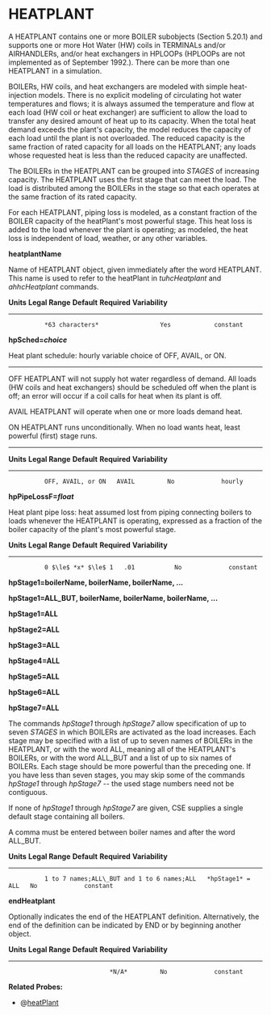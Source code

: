# HEATPLANT

A HEATPLANT contains one or more BOILER subobjects (Section 5.20.1) and supports one or more Hot Water (HW) coils in TERMINALs and/or AIRHANDLERs, and/or heat exchangers in HPLOOPs (HPLOOPs are not implemented as of September 1992.). There can be more than one HEATPLANT in a simulation.

BOILERs, HW coils, and heat exchangers are modeled with simple heat-injection models. There is no explicit modeling of circulating hot water temperatures and flows; it is always assumed the temperature and flow at each load (HW coil or heat exchanger) are sufficient to allow the load to transfer any desired amount of heat up to its capacity. When the total heat demand exceeds the plant's capacity, the model reduces the capacity of each load until the plant is not overloaded. The reduced capacity is the same fraction of rated capacity for all loads on the HEATPLANT; any loads whose requested heat is less than the reduced capacity are unaffected.

The BOILERs in the HEATPLANT can be grouped into *STAGES* of increasing capacity. The HEATPLANT uses the first stage that can meet the load. The load is distributed among the BOILERs in the stage so that each operates at the same fraction of its rated capacity.

For each HEATPLANT, piping loss is modeled, as a constant fraction of the BOILER capacity of the heatPlant's most powerful stage. This heat loss is added to the load whenever the plant is operating; as modeled, the heat loss is independent of load, weather, or any other variables.

**heatplantName**

Name of HEATPLANT object, given immediately after the word HEATPLANT. This name is used to refer to the heatPlant in *tuhcHeatplant* and *ahhcHeatplant* <!-- and *_____* (for heat exchanger) --> commands.

  **Units**   **Legal Range**   **Default**   **Required**   **Variability**
  ----------- ----------------- ------------- -------------- -----------------
              *63 characters*                 Yes            constant

**hpSched=*choice***

Heat plant schedule: hourly variable choice of OFF, AVAIL, or ON.

  ------- --------------------------------------------------------------
  OFF     HEATPLANT will not supply hot water regardless of demand. All
          loads (HW coils and heat exchangers) should be scheduled off
          when the plant is off; an error will occur if a coil calls for
          heat when its plant is off.

  AVAIL   HEATPLANT will operate when one or more loads demand heat.

  ON      HEATPLANT runs unconditionally. When no load wants heat, least
          powerful (first) stage runs.
  ------- --------------------------------------------------------------

  **Units**   **Legal Range**     **Default**   **Required**   **Variability**
  ----------- ------------------- ------------- -------------- -----------------
              OFF, AVAIL, or ON   AVAIL         No             hourly

**hpPipeLossF=*float***

Heat plant pipe loss: heat assumed lost from piping connecting boilers to loads whenever the HEATPLANT is operating, expressed as a fraction of the boiler capacity of the plant's most powerful stage.

  **Units**   **Legal Range**       **Default**   **Required**   **Variability**
  ----------- --------------------- ------------- -------------- -----------------
              0 $\le$ *x* $\le$ 1   .01           No             constant

**hpStage1=boilerName, boilerName, boilerName, ...**

**hpStage1=ALL\_BUT, boilerName, boilerName, boilerName, ...**

**hpStage1=ALL**

**hpStage2=ALL**

**hpStage3=ALL**

**hpStage4=ALL**

**hpStage5=ALL**

**hpStage6=ALL**

**hpStage7=ALL**

The commands *hpStage1* through *hpStage7* allow specification of up to seven *STAGES* in which BOILERs are activated as the load increases. Each stage may be specified with a list of up to seven names of BOILERs in the HEATPLANT, or with the word ALL, meaning all of the HEATPLANT's BOILERs, or with the word ALL\_BUT and a list of up to six names of BOILERs. Each stage should be more powerful than the preceding one. If you have less than seven stages, you may skip some of the commands *hpStage1* through *hpStage7* -- the used stage numbers need not be contiguous.

If none of *hpStage1* through *hpStage7* are given, CSE supplies a single default stage containing all boilers.

A comma must be entered between boiler names and after the word ALL\_BUT.

  **Units**   **Legal Range**                              **Default**        **Required**   **Variability**
  ----------- -------------------------------------------- ------------------ -------------- -----------------
              1 to 7 names;ALL\_BUT and 1 to 6 names;ALL   *hpStage1* = ALL   No             constant

**endHeatplant**

Optionally indicates the end of the HEATPLANT definition. Alternatively, the end of the definition can be indicated by END or by beginning another object.

  **Units**   **Legal Range**   **Default**   **Required**   **Variability**
  ----------- ----------------- ------------- -------------- -----------------
                                *N/A*         No             constant

**Related Probes:**

- @[heatPlant](#p_heatplant)

